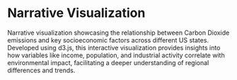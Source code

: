 # Narrative Visualization

Narrative visualization showcasing the relationship between Carbon Dioxide emissions and key socioeconomic factors across different US states. Developed using d3.js, this interactive visualization provides insights into how variables like income, population, and industrial activity correlate with environmental impact, facilitating a deeper understanding of regional differences and trends.